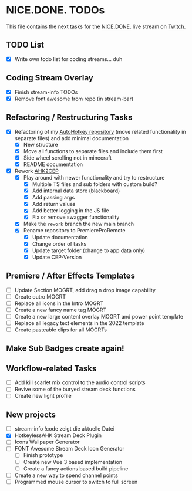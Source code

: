 # NICE.DONE. TODOs
This file contains the next tasks for the [NICE.DONE.](https://github.com/sebinside/nice.done.) live stream on [Twitch](https://skate702.tv).

## TODO List
* [x] Write own todo list for coding streams... duh

## Coding Stream Overlay
* [x] Finish stream-info TODOs
* [x] Remove font awesome from repo (in stream-bar)

## Refactoring / Restructuring Tasks
* [x] Refactoring of my [AutoHotkey repository](https://github.com/sebinside/AutoHotkeyScripts) (move related functionality in separate files) and add minimal documentation
    * [x] New structure
    * [x] Move all functions to separate files and include them first
    * [x] Side wheel scrolling not in minecraft
    * [x] README documentation
* [x] Rework [AHK2CEP](https://github.com/sebinside/AHK2PremiereCEP)
  * [x] Play around with newer functionality and try to restructure
    * [x] Multiple TS files and sub folders with custom build?
    * [x] Add internal data store (blackboard)
    * [x] Add passing args
    * [x] Add return values
    * [x] Add better logging in the JS file
    * [x] Fix or remove swagger functionality
  * [x] Make the `rework` branch the new main branch
  * [x] Rename repository to PremiereProRemote
    * [x] Update documentation
    * [x] Change order of tasks
    * [x] Update target folder (change to app data only)
    * [x] Update CEP-Version

## Premiere / After Effects Templates
* [ ] Update Section MOGRT, add drag n drop image capability
* [ ] Create outro MOGRT
* [ ] Replace all icons in the Intro MOGRT
* [ ] Create a new fancy name tag MOGRT
* [ ] Create a new large content overlay MOGRT and power point template
* [ ] Replace all legacy text elements in the 2022 template
* [ ] Create pasteable clips for all MOGRTs

## Make Sub Badges create again!

## Workflow-related Tasks
* [ ] Add kill scarlet mix control to the audio control scripts
* [ ] Revive some of the buryed stream deck functions
* [ ] Create new light profile

## New projects
* [ ] stream-info !code zeigt die aktuelle Datei
* [x] HotkeylessAHK Stream Deck Plugin
* [ ] Icons Wallpaper Generator
* [ ] FONT Awesome Stream Deck Icon Generator
  * [ ] Finish prototype
  * [ ] Create new Vue 3 based implementation
  * [ ] Create a fancy actions based build pipeline
* [ ] Create a new way to spend channel points
* [ ] Programmed mouse cursor to switch to full screen
